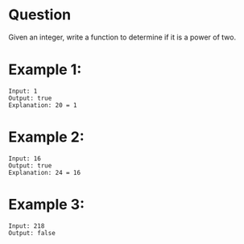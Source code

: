 # Question 
Given an integer, write a function to determine if it is a power of two.

# Example 1:
```
Input: 1
Output: true 
Explanation: 20 = 1
```

# Example 2:
```
Input: 16
Output: true
Explanation: 24 = 16
```

# Example 3:
```
Input: 218
Output: false
```